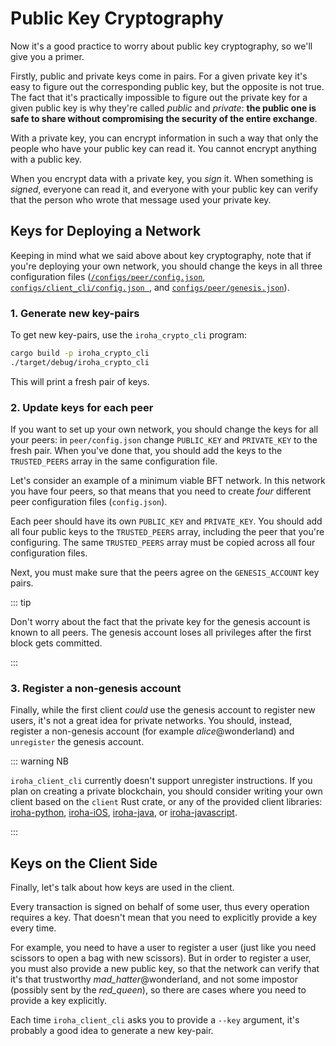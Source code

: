 # Public Key Cryptography

Now it's a good practice to worry about public key cryptography, so we'll
give you a primer.

Firstly, public and private keys come in pairs. For a given private key
it's easy to figure out the corresponding public key, but the opposite is
not true. The fact that it's practically impossible to figure out the
private key for a given public key is why they're called _public_ and
_private_: **the public one is safe to share without compromising the
security of the entire exchange**.

With a private key, you can encrypt information in such a way that only the
people who have your public key can read it. You cannot encrypt anything
with a public key.

When you encrypt data with a private key, you _sign_ it. When something is
_signed_, everyone can read it, and everyone with your public key can
verify that the person who wrote that message used your private key.

## Keys for Deploying a Network

Keeping in mind what we said above about key cryptography, note that if
you're deploying your own network, you should change the keys in all three
configuration files
([`/configs/peer/config.json`](./peer-configuration.md),
[`configs/client_cli/config.json `](./client-configuration.md), and
[`configs/peer/genesis.json`](./genesis.md)).

### 1. Generate new key-pairs

To get new key-pairs, use the `iroha_crypto_cli` program:

```bash
cargo build -p iroha_crypto_cli
./target/debug/iroha_crypto_cli
```

This will print a fresh pair of keys.

### 2. Update keys for each peer

If you want to set up your own network, you should change the keys for all
your peers: in `peer/config.json` change `PUBLIC_KEY` and `PRIVATE_KEY` to
the fresh pair. When you've done that, you should add the keys to the
`TRUSTED_PEERS` array in the same configuration file.

Let's consider an example of a minimum viable BFT network. In this network
you have four peers, so that means that you need to create _four_ different
peer configuration files (`config.json`).

Each peer should have its own `PUBLIC_KEY` and `PRIVATE_KEY`. You should
add all four public keys to the `TRUSTED_PEERS` array, including the peer
that you're configuring. The same `TRUSTED_PEERS` array must be copied
across all four configuration files.

Next, you must make sure that the peers agree on the `GENESIS_ACCOUNT` key
pairs.

::: tip

Don't worry about the fact that the private key for the genesis account is
known to all peers. The genesis account loses all privileges after the
first block gets committed.

:::

### 3. Register a non-genesis account

Finally, while the first client _could_ use the genesis account to register
new users, it's not a great idea for private networks. You should, instead,
register a non-genesis account (for example _alice_@wonderland) and
`unregister` the genesis account.

::: warning NB

`iroha_client_cli` currently doesn't support unregister instructions. If
you plan on creating a private blockchain, you should consider writing your
own client based on the `client` Rust crate, or any of the provided client
libraries: [iroha-python](https://github.com/hyperledger/iroha-python),
[iroha-iOS](https://github.com/hyperledger/iroha-ios),
[iroha-java](https://github.com/hyperledger/iroha-java), or
[iroha-javascript](https://github.com/hyperledger/iroha-javascript/tree/iroha2).

:::

## Keys on the Client Side

Finally, let's talk about how keys are used in the client.

Every transaction is signed on behalf of some user, thus every operation
requires a key. That doesn't mean that you need to explicitly provide a key
every time.

For example, you need to have a user to register a user (just like you
need scissors to open a bag with new scissors). But in order to register a
user, you must also provide a new public key, so that the network can
verify that it's that trustworthy _mad_hatter_@wonderland, and not some
impostor (possibly sent by the *red_queen*), so there are cases where you
need to provide a key explicitly.

Each time `iroha_client_cli` asks you to provide a `--key` argument, it's
probably a good idea to generate a new key-pair.
